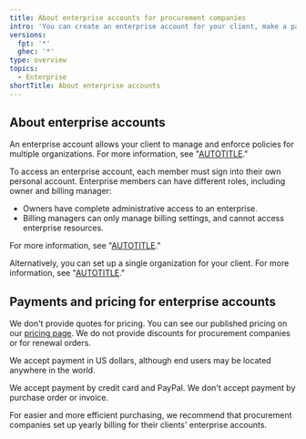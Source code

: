 ```yaml
---
title: About enterprise accounts for procurement companies
intro: 'You can create an enterprise account for your client, make a payment on their behalf, then pass ownership of the enterprise account to your client.'
versions:
  fpt: '*'
  ghec: '*'
type: overview
topics:
  - Enterprise
shortTitle: About enterprise accounts
---
```


## About enterprise accounts

An enterprise account allows your client to manage and enforce policies for multiple organizations. For more information, see "[AUTOTITLE](/enterprise-cloud@latest/admin/overview/about-enterprise-accounts)."

To access an enterprise account, each member must sign into their own personal account. Enterprise members can have different roles, including owner and billing manager:

- Owners have complete administrative access to an enterprise.
- Billing managers can only manage billing settings, and cannot access enterprise resources.

For more information, see "[AUTOTITLE](/enterprise-cloud@latest/admin/user-management/managing-users-in-your-enterprise/roles-in-an-enterprise)."

Alternatively, you can set up a single organization for your client. For more information, see "[AUTOTITLE](/billing/setting-up-paid-accounts-for-procurement-companies/setting-up-paid-organizations-for-procurement-companies)."

## Payments and pricing for enterprise accounts

We don't provide quotes for pricing. You can see our published pricing on our [pricing page](https://github.com/pricing). We do not provide discounts for procurement companies or for renewal orders.

We accept payment in US dollars, although end users may be located anywhere in the world.

We accept payment by credit card and PayPal. We don't accept payment by purchase order or invoice.

For easier and more efficient purchasing, we recommend that procurement companies set up yearly billing for their clients' enterprise accounts.
